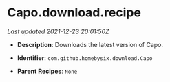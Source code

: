 # Capo.download.recipe

_Last updated 2021-12-23 20:01:50Z_

- **Description**: Downloads the latest version of Capo.

- **Identifier**: `com.github.homebysix.download.Capo`

- **Parent Recipes**: `None`
